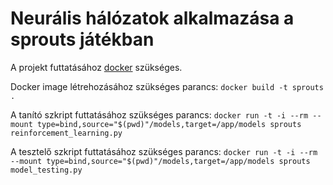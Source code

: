 # Neurális hálózatok alkalmazása a sprouts játékban

A projekt futtatásához [docker](https://docs.docker.com/get-docker/) szükséges.

Docker image létrehozásához szükséges parancs:
`docker build -t sprouts .`

A tanító szkript futtatásához szükséges parancs:
`docker run -t -i --rm --mount type=bind,source="$(pwd)"/models,target=/app/models sprouts reinforcement_learning.py`

A tesztelő szkript futtatásához szükséges parancs:
`docker run -t -i --rm --mount type=bind,source="$(pwd)"/models,target=/app/models sprouts model_testing.py`
